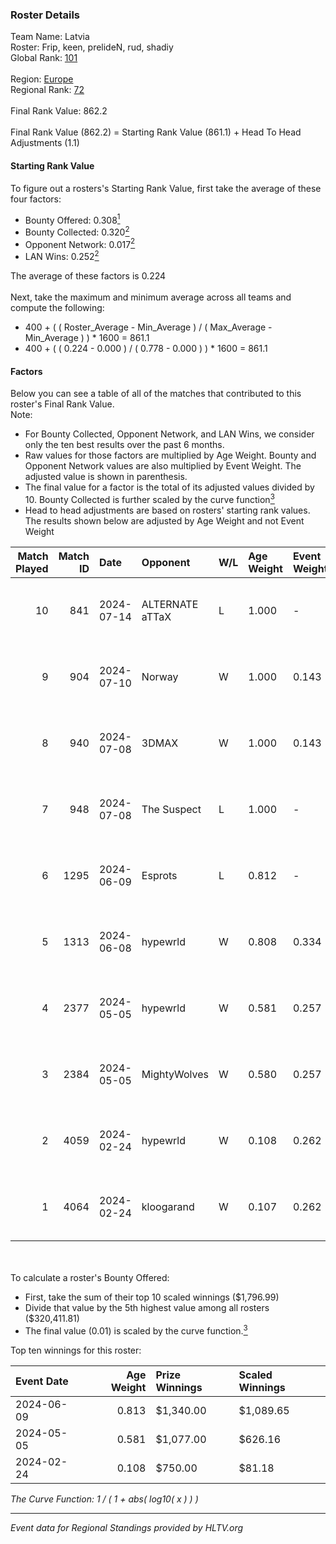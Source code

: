 ### Roster Details<br />
Team Name: Latvia<br />
Roster: Frip, keen, prelideN, rud, shadiy<br />
Global Rank: [101](../standings_global.md)<br />
<br />
Region: [Europe]( ../standings_europe.md)<br />
Regional Rank: [72]( ../standings_europe.md)<br />
<br />
Final Rank Value:  862.2<br />
<br />
Final Rank Value (862.2) = Starting Rank Value (861.1) + Head To Head Adjustments (1.1)<br />

#### Starting Rank Value<br />
To figure out a rosters's Starting Rank Value, first take the average of these four factors:<br />
- Bounty Offered: 0.308[<sup>1</sup>](#table2)
- Bounty Collected: 0.320[<sup>2</sup>](#table1)
- Opponent Network: 0.017[<sup>2</sup>](#table1)
- LAN Wins: 0.252[<sup>2</sup>](#table1)

The average of these factors is 0.224<br />
<br />
Next, take the maximum and minimum average across all teams and compute the following:<br />
- 400 + ( ( Roster_Average - Min_Average ) / ( Max_Average - Min_Average ) ) * 1600 = 861.1
- 400 + ( ( 0.224 - 0.000 ) / ( 0.778 - 0.000 ) ) * 1600 = 861.1


#### Factors<br />
Below you can see a table of all of the matches that contributed to this roster's Final Rank Value.<br />
Note:<br />

- For Bounty Collected, Opponent Network, and LAN Wins, we consider only the ten best results over the past 6 months.
- Raw values for those factors are multiplied by Age Weight. Bounty and Opponent Network values are also multiplied by Event Weight. The adjusted value is shown in parenthesis.
- The final value for a factor is the total of its adjusted values divided by 10. Bounty Collected is further scaled by the curve function[<sup>3</sup>](#curveFunction)
- Head to head adjustments are based on rosters' starting rank values. The results shown below are adjusted by Age Weight and not Event Weight
<span id="table1"></span><br />


| Match Played | Match ID | Date       | Opponent        | W/L | Age Weight | Event Weight | Bounty Collected | Opponent Network | LAN Wins  | H2H Adj. | Roster                               |
| -: | -: | :- | :- | :- | :- | :- | :- | :- | :- | -: | :- |
|           10 |      841 | 2024-07-14 | ALTERNATE aTTaX | L   | 1.000      | -            | -                | -                | -         |   -15.12 | Frip, keen, prelideN, rud, shadiy    |
|            9 |      904 | 2024-07-10 | Norway          | W   | 1.000      | 0.143        | 0.006 (0.001)    | 0.103 (0.015)    | 0 (0.000) |     7.91 | Frip, keen, prelideN, rud, shadiy    |
|            8 |      940 | 2024-07-08 | 3DMAX           | W   | 1.000      | 0.143        | 0.510 (0.073)    | 1.000 (0.143)    | 0 (0.000) |    30.08 | Frip, keen, prelideN, rud, shadiy    |
|            7 |      948 | 2024-07-08 | The Suspect     | L   | 1.000      | -            | -                | -                | -         |   -16.76 | Frip, keen, prelideN, rud, shadiy    |
|            6 |     1295 | 2024-06-09 | Esprots         | L   | 0.812      | -            | -                | -                | -         |   -17.88 | Frip, keen, prelideN, raw, shadiy    |
|            5 |     1313 | 2024-06-08 | hypewrld        | W   | 0.808      | 0.334        | 0.002 (0.001)    | 0.026 (0.007)    | 1 (0.808) |     5.89 | Frip, keen, prelideN, raw, shadiy    |
|            4 |     2377 | 2024-05-05 | hypewrld        | W   | 0.581      | 0.257        | 0.002 (0.000)    | 0.026 (0.004)    | 1 (0.581) |     4.44 | flairr, Frip, Mairel, rud, shadiy    |
|            3 |     2384 | 2024-05-05 | MightyWolves    | W   | 0.580      | 0.257        | 0.000 (0.000)    | 0.000 (0.000)    | 1 (0.580) |     1.27 | flairr, Frip, Mairel, rud, shadiy    |
|            2 |     4059 | 2024-02-24 | hypewrld        | W   | 0.108      | 0.262        | 0.002 (0.000)    | 0.026 (0.001)    | 1 (0.108) |     0.83 | EIZA, keen, prelideN, shadiy, shield |
|            1 |     4064 | 2024-02-24 | kloogarand      | W   | 0.107      | 0.262        | 0.000 (0.000)    | 0.000 (0.000)    | 1 (0.107) |     0.39 | EIZA, keen, prelideN, shadiy, shield |

<br />
<span id="table2"></span><br />
To calculate a roster's Bounty Offered:<br />

- First, take the sum of their top 10 scaled winnings ($1,796.99)
- Divide that value by the 5th highest value among all rosters ($320,411.81)
- The final value (0.01) is scaled by the curve function.[<sup>3</sup>](#curveFunction)

Top ten winnings for this roster:<br />

| Event Date | Age Weight | Prize Winnings | Scaled Winnings |
| :- | -: | :- | :- |
| 2024-06-09 |      0.813 | $1,340.00      | $1,089.65       |
| 2024-05-05 |      0.581 | $1,077.00      | $626.16         |
| 2024-02-24 |      0.108 | $750.00        | $81.18          |


<span id="curveFunction"></span>_The Curve Function: 1 / ( 1 + abs( log10( x ) ) )_<br />

---
_Event data for Regional Standings provided by HLTV.org_<br />
